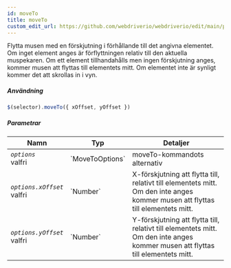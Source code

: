 ```yaml
---
id: moveTo
title: moveTo
custom_edit_url: https://github.com/webdriverio/webdriverio/edit/main/packages/webdriverio/src/commands/element/moveTo.ts
---
```


Flytta musen med en förskjutning i förhållande till det angivna elementet. Om inget element anges
är förflyttningen relativ till den aktuella muspekaren. Om ett element tillhandahålls men
ingen förskjutning anges, kommer musen att flyttas till elementets mitt. Om elementet
inte är synligt kommer det att skrollas in i vyn.

##### Användning

```js
$(selector).moveTo({ xOffset, yOffset })
```

##### Parametrar

<table>
  <thead>
    <tr>
      <th>Namn</th><th>Typ</th><th>Detaljer</th>
    </tr>
  </thead>
  <tbody>
    <tr>
      <td><code><var>options</var></code><br /><span className="label labelWarning">valfri</span></td>
      <td>`MoveToOptions`</td>
      <td>moveTo-kommandots alternativ</td>
    </tr>
    <tr>
      <td><code><var>options.xOffset</var></code><br /><span className="label labelWarning">valfri</span></td>
      <td>`Number`</td>
      <td>X-förskjutning att flytta till, relativt till elementets mitt. Om den inte anges kommer musen att flyttas till elementets mitt.</td>
    </tr>
    <tr>
      <td><code><var>options.yOffset</var></code><br /><span className="label labelWarning">valfri</span></td>
      <td>`Number`</td>
      <td>Y-förskjutning att flytta till, relativt till elementets mitt. Om den inte anges kommer musen att flyttas till elementets mitt.</td>
    </tr>
  </tbody>
</table>